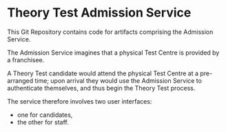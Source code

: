 # Theory Test Admission Service

This Git Repository contains code for artifacts comprising the Admission Service.

The Admission Service imagines that a physical Test Centre is provided by a franchisee.

A Theory Test candidate would attend the physical Test Centre at a pre-arranged time; upon arrival they would use the 
Admission Service to authenticate themselves, and thus begin the Theory Test process.

The service therefore involves two user interfaces:
- one for candidates,
- the other for staff.

